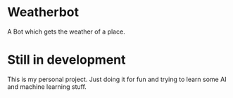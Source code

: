 # Weatherbot
A Bot which  gets the weather of a place.

# Still in development

This is my personal project. Just doing it for fun and trying to learn some AI and machine learning stuff.


